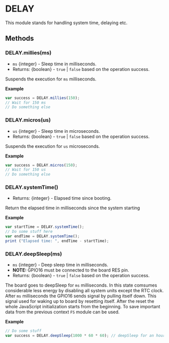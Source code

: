 # DELAY

This module stands for handling system time, delaying etc.

## Methods
### DELAY.millies(ms)
  - `ms` {integer} - Sleep time in milliseconds.
  - Returns: {boolean} - `true` | `false` based on the operation success.

  Suspends the execution for `ms` milliseconds.

**Example**

```js
var success = DELAY.millies(150);
// Wait for 150 ms
// Do something else
```

### DELAY.micros(us)
  - `us` {integer} - Sleep time in microseconds.
  - Returns: {boolean} - `true` | `false` based on the operation success.

  Suspends the execution for `us` microseconds.

**Example**

```js
var success = DELAY.micros(150);
// Wait for 150 us
// Do something else
```
### DELAY.systemTime()
  - Returns: {integer} - Elapsed time since booting.

  Return the elapsed time in milliseconds since the system starting

**Example**

```js
var startTime = DELAY.systemTime();
// Do some stuff here
var endTime = DELAY.systemTime();
print ("Elapsed time: ", endTime - startTime);

```

### DELAY.deepSleep(ms)
  - `ms` {integer} - Deep sleep time in milliseconds.
  - **NOTE:** GPIO16 must be connected to the board RES pin.
  - Returns: {boolean} - `true` | `false` based on the operation success.

  The board goes to deepSleep for `ms` milliseconds. In this state comsumes considerable less energy by disabling all system units except the RTC clock. After `ms` milliseconds the GPIO16 sends signal by pulling itself down. This signal used for waking up to board by resetting itself. After the reset the whole JavaScript initialization starts from the beginning. To save important data from the previous context `FS` module can be used.

**Example**

```js
// Do some stuff
var success = DELAY.deepSleep(1000 * 60 * 60); // deepSleep for an hour
```

